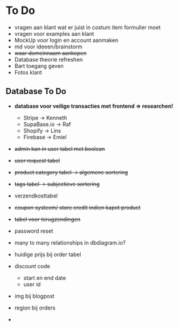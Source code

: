 # **To Do**

- vragen aan klant wat er juist in costum item formulier moet
- vragen voor examples aan klant
- MockUp voor login en account aanmaken
- md voor ideeen/brainstorm
- <s> waar domeinnaam aankopen </s>
- Database theorie refreshen
- Bart toegang geven
- Fotos klant

## **Database To Do**

- **database voor veilige transacties met frontend => researchen!**

  - Stripe -> Kenneth
  - SupaBase.io -> Raf
  - Shopify -> Lins
  - Firebase -> Emiel

- <s> admin kan in user tabel met boolean </s>
- <s> user request tabel </s>
- <s> product category tabel -> algemene sortering </s>
- <s> tags tabel -> subjectieve sortering </s>
- verzendkosttabel
- <s> coupon systeem/ store credit indien kapot product </s>
- <s> tabel voor terugzendingen </s>
- password reset
- many to many relationships in dbdiagram.io?
- huidige prijs bij order tabel
- discount code
  - start en end date
  - user id
- img bij blogpost
- region bij orders
-

